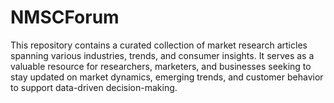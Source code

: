 # NMSCForum
This repository contains a curated collection of market research articles spanning various industries, trends, and consumer insights. It serves as a valuable resource for researchers, marketers, and businesses seeking to stay updated on market dynamics, emerging trends, and customer behavior to support data-driven decision-making.
